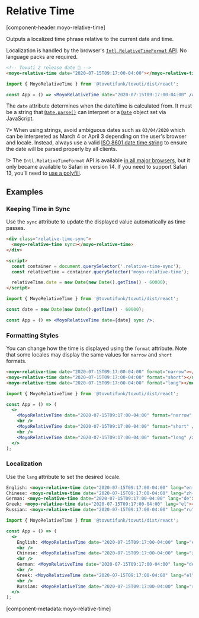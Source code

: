 # Relative Time

[component-header:moyo-relative-time]

Outputs a localized time phrase relative to the current date and time.

Localization is handled by the browser's [`Intl.RelativeTimeFormat` API](https://developer.mozilla.org/en-US/docs/Web/JavaScript/Reference/Global_Objects/Intl/RelativeTimeFormat). No language packs are required.

```html preview
<!-- Tovuti 2 release date 🎉 -->
<moyo-relative-time date="2020-07-15T09:17:00-04:00"></moyo-relative-time>
```

```jsx react
import { MoyoRelativeTime } from '@tovutifunk/tovuti/dist/react';

const App = () => <MoyoRelativeTime date="2020-07-15T09:17:00-04:00" />;
```

The `date` attribute determines when the date/time is calculated from. It must be a string that [`Date.parse()`](https://developer.mozilla.org/en-US/docs/Web/JavaScript/Reference/Global_Objects/Date/parse) can interpret or a [`Date`](https://developer.mozilla.org/en-US/docs/Web/JavaScript/Reference/Global_Objects/Date) object set via JavaScript.

?> When using strings, avoid ambiguous dates such as `03/04/2020` which can be interpreted as March 4 or April 3 depending on the user's browser and locale. Instead, always use a valid [ISO 8601 date time string](https://developer.mozilla.org/en-US/docs/Web/JavaScript/Reference/Global_Objects/Date/parse#Date_Time_String_Format) to ensure the date will be parsed properly by all clients.

!> The `Intl.RelativeTimeFormat` API is available [in all major browsers](https://caniuse.com/mdn-javascript_builtins_intl_relativetimeformat), but it only became available to Safari in version 14. If you need to support Safari 13, you'll need to [use a polyfill](https://github.com/catamphetamine/relative-time-format).

## Examples

### Keeping Time in Sync

Use the `sync` attribute to update the displayed value automatically as time passes.

```html preview
<div class="relative-time-sync">
  <moyo-relative-time sync></moyo-relative-time>
</div>

<script>
  const container = document.querySelector('.relative-time-sync');
  const relativeTime = container.querySelector('moyo-relative-time');

  relativeTime.date = new Date(new Date().getTime() - 60000);
</script>
```

```jsx react
import { MoyoRelativeTime } from '@tovutifunk/tovuti/dist/react';

const date = new Date(new Date().getTime() - 60000);

const App = () => <MoyoRelativeTime date={date} sync />;
```

### Formatting Styles

You can change how the time is displayed using the `format` attribute. Note that some locales may display the same values for `narrow` and `short` formats.

```html preview
<moyo-relative-time date="2020-07-15T09:17:00-04:00" format="narrow"></moyo-relative-time><br />
<moyo-relative-time date="2020-07-15T09:17:00-04:00" format="short"></moyo-relative-time><br />
<moyo-relative-time date="2020-07-15T09:17:00-04:00" format="long"></moyo-relative-time>
```

```jsx react
import { MoyoRelativeTime } from '@tovutifunk/tovuti/dist/react';

const App = () => (
  <>
    <MoyoRelativeTime date="2020-07-15T09:17:00-04:00" format="narrow" />
    <br />
    <MoyoRelativeTime date="2020-07-15T09:17:00-04:00" format="short" />
    <br />
    <MoyoRelativeTime date="2020-07-15T09:17:00-04:00" format="long" />
  </>
);
```

### Localization

Use the `lang` attribute to set the desired locale.

```html preview
English: <moyo-relative-time date="2020-07-15T09:17:00-04:00" lang="en-US"></moyo-relative-time><br />
Chinese: <moyo-relative-time date="2020-07-15T09:17:00-04:00" lang="zh-CN"></moyo-relative-time><br />
German: <moyo-relative-time date="2020-07-15T09:17:00-04:00" lang="de"></moyo-relative-time><br />
Greek: <moyo-relative-time date="2020-07-15T09:17:00-04:00" lang="el"></moyo-relative-time><br />
Russian: <moyo-relative-time date="2020-07-15T09:17:00-04:00" lang="ru"></moyo-relative-time>
```

```jsx react
import { MoyoRelativeTime } from '@tovutifunk/tovuti/dist/react';

const App = () => (
  <>
    English: <MoyoRelativeTime date="2020-07-15T09:17:00-04:00" lang="en-US" />
    <br />
    Chinese: <MoyoRelativeTime date="2020-07-15T09:17:00-04:00" lang="zh-CN" />
    <br />
    German: <MoyoRelativeTime date="2020-07-15T09:17:00-04:00" lang="de" />
    <br />
    Greek: <MoyoRelativeTime date="2020-07-15T09:17:00-04:00" lang="el" />
    <br />
    Russian: <MoyoRelativeTime date="2020-07-15T09:17:00-04:00" lang="ru" />
  </>
);
```

[component-metadata:moyo-relative-time]
